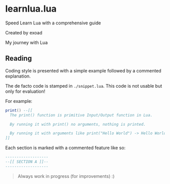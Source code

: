# learnlua.lua

Speed Learn Lua with a comprehensive guide

Created by exoad

My journey with Lua

## Reading

Coding style is presented with a simple example followed by a commented explanation.

The de facto code is stamped in `./snippet.lua`. This code is not usable but only for evaluation!

For example:<br>
```lua
print() --[[
  The print() function is primitive Input/Output function in Lua.

  By running it with print() no arguments, nothing is printed.

  By running it with arguments like print("Hello World") -> Hello World will be printed to the STDOUT
]]
```

Each section is marked with a commented feature like so:<br>
```lua
-------------------
--[[ SECTION A ]]--
-------------------
```

> Always work in progress (for improvements) :)
